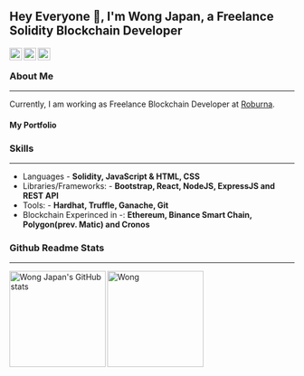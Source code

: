 ## Hey Everyone 👋, I'm Wong Japan, a Freelance Solidity Blockchain Developer

<a href="mailto:kulomilyarder@gmail.com">
  <img align="left" alt="Wong Japan Email" width="22px" src="https://cdn.jsdelivr.net/npm/simple-icons@v3/icons/gmail.svg" />
</a>
<a href="https://github.com/wongjapan">
  <img align="left" alt="Wong Japan Github" width="22px" src="https://cdn.jsdelivr.net/npm/simple-icons@v3/icons/github.svg" />
</a>
<a href="https://www.upwork.com/freelancers/~01e0fa73c989a2ce7d">
  <img align="left" alt="Wong Japan Upworks" width="22px" src="https://cdn.jsdelivr.net/npm/simple-icons@v3/icons/upwork.svg" />
</a>
&nbsp;

### About Me

---

Currently, I am working as Freelance Blockchain Developer at [Roburna](https://roburna.com).

#### My Portfolio

### Skills

---

- Languages - **Solidity, JavaScript & HTML, CSS**
- Libraries/Frameworks: - **Bootstrap, React, NodeJS, ExpressJS and REST API**
- Tools: - **Hardhat, Truffle, Ganache, Git**
- Blockchain Experinced in -: **Ethereum, Binance Smart Chain, Polygon(prev. Matic) and Cronos**

### Github Readme Stats

---

<a href="https://profile-summary-for-github.com/user/wongjapan">
  <img align="left" height="170px" src="https://github-readme-stats.vercel.app/api?username=wongjapan&show_icons=true&line_height=27&count_private=true&include_all_commits=true" alt="Wong Japan's GitHub stats"/>
  <img height="170px" src="https://github-readme-stats.vercel.app/api/top-langs/?username=wongjapan&hide_langs_below=5&layout=compact" alt=Wong Japan's language stats"/>
</a>
